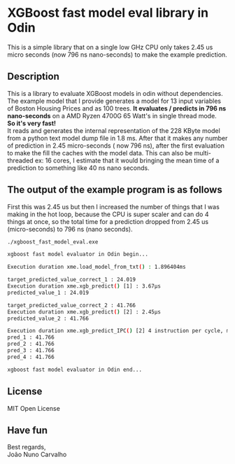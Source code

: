 # XGBoost fast model eval library in Odin
This is a simple library that on a single low GHz CPU only takes 2.45 us micro seconds (now 796 ns nano-seconds) to make the example prediction.

## Description
This is a library to evaluate XGBoost models in odin without dependencies. The example model that I provide generates a model for 13 input variables of Boston Housing Prices and as 100 trees. **It evaluates / predicts in 796 ns nano-seconds** on a AMD Ryzen 4700G 65 Watt's in single thread mode. <br>
**So it's very fast!**<br>
It reads and generates the internal representation of the 228 KByte model from a python text model dump file in 1.8 ms. After that it makes any number of prediction in 2.45 micro-seconds ( now 796 ns), after the first evaluation to make the fill the caches with the model data. This can also be multi-threaded ex: 16 cores, I estimate that it would bringing the mean time of a prediction to something like 40 ns nano seconds.  

## The output of the example program is as follows

First this was 2.45 us but then I increased the number of things that I was making in the hot loop, because the CPU is super scaler and can do 4 things at once, so the total time for a prediction dropped from 2.45 us (micro-seconds) to 796 ns (nano seconds). 


``` bash 
./xgboost_fast_model_eval.exe

xgboost fast model evaluator in Odin begin...

Execution duration xme.load_model_from_txt() : 1.896404ms  

target_predicted_value_correct_1 : 24.019
Execution duration xme.xgb_predict() [1] : 3.67µs  
predicted_value_1 : 24.019

target_predicted_value_correct_2 : 41.766
Execution duration xme.xgb_predict() [2] : 2.45µs 
predicted_value_2 : 41.766

Execution duration xme.xgb_predict_IPC() [2] 4 instruction per cycle, mean time 80 elements : 63.71µs each element : 796.375 nano seconds 
pred_1 : 41.766
pred_2 : 41.766
pred_3 : 41.766
pred_4 : 41.766

xgboost fast model evaluator in Odin end...
```
## License
MIT Open License

## Have fun
Best regards, <br>
João Nuno Carvalho

